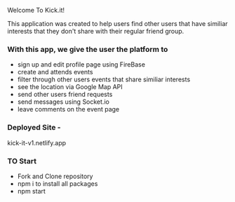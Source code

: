 Welcome To Kick.it! 

This application was created to help users find other users that have similiar interests that they don't share with their regular friend group.

### With this app, we give the user the platform to
- sign up and edit profile page using FireBase
- create and attends events
- filter through other users events that share similiar interests
- see the location via Google Map API
- send other users friend requests 
- send messages using Socket.io
- leave comments on the event page


### Deployed Site - 
kick-it-v1.netlify.app


### TO Start
- Fork and Clone repository
- npm i to install all packages 
- npm start